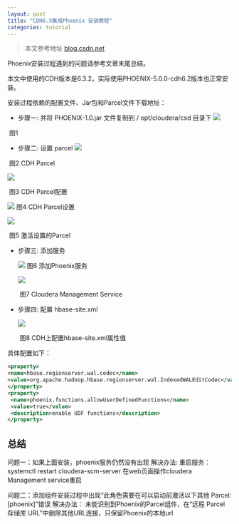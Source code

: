 ```yaml
---
layout: post
title: "CDH6.X集成Phoenix 安装教程"
categories: tutorial
---
```


> 本文参考地址 [blog.csdn.net](https://blog.csdn.net/xiejianweifdd/article/details/108631797)

Phoenix安装过程遇到的问题请参考文章末尾总结。

本文中使用的CDH版本是6.3.2，实际使用PHOENIX-5.0.0-cdh6.2版本也正常安装。

安装过程依赖的配置文件、Jar包和Parcel文件下载地址：

[PHOENIX-5.0.0-cdh6.2]: https://youngqfbr-my.sharepoint.com/:f:/g/personal/a43_officei_xyz/EmoVoRvE6eBLtSKN2mKG0loBh7Av6Zw-cV-O1E26jCitlw?e=zjiCzg



- 步骤一: 并将 PHOENIX-1.0.jar 文件复制到 / opt/cloudera/csd 目录下
![](https://img-blog.csdnimg.cn/20200927163511616.png?x-oss-process=image/watermark,type_ZmFuZ3poZW5naGVpdGk,shadow_10,text_aHR0cHM6Ly9ibG9nLmNzZG4ubmV0L3hpZWppYW53ZWlmZGQ=,size_16,color_FFFFFF,t_70#pic_center)

​																				图1

- 步骤二: 设置 parcel 
![](https://img-blog.csdnimg.cn/20200927162645552.png?x-oss-process=image/watermark,type_ZmFuZ3poZW5naGVpdGk,shadow_10,text_aHR0cHM6Ly9ibG9nLmNzZG4ubmV0L3hpZWppYW53ZWlmZGQ=,size_16,color_FFFFFF,t_70#pic_center)  

​																				图2 CDH Parcel



![](https://img-blog.csdnimg.cn/20200927162724495.png?x-oss-process=image/watermark,type_ZmFuZ3poZW5naGVpdGk,shadow_10,text_aHR0cHM6Ly9ibG9nLmNzZG4ubmV0L3hpZWppYW53ZWlmZGQ=,size_16,color_FFFFFF,t_70#pic_center)

​																				图3 CDH Parcel配置



![](https://img-blog.csdnimg.cn/20200927162736676.png?x-oss-process=image/watermark,type_ZmFuZ3poZW5naGVpdGk,shadow_10,text_aHR0cHM6Ly9ibG9nLmNzZG4ubmV0L3hpZWppYW53ZWlmZGQ=,size_16,color_FFFFFF,t_70#pic_center)  																			图4 CDH Parcel设置



![](https://img-blog.csdnimg.cn/20200927162749993.png?x-oss-process=image/watermark,type_ZmFuZ3poZW5naGVpdGk,shadow_10,text_aHR0cHM6Ly9ibG9nLmNzZG4ubmV0L3hpZWppYW53ZWlmZGQ=,size_16,color_FFFFFF,t_70#pic_center)

​																			图5 激活设置的Parcel

- 步骤三: 添加服务

  
  
  ![](https://img-blog.csdnimg.cn/20200927162937337.jpg?x-oss-process=image/watermark,type_ZmFuZ3poZW5naGVpdGk,shadow_10,text_aHR0cHM6Ly9ibG9nLmNzZG4ubmV0L3hpZWppYW53ZWlmZGQ=,size_16,color_FFFFFF,t_70#pic_center)
    																			图6 添加Phoenix服务
  
  
  
  ![](https://img-blog.csdnimg.cn/20200927162949626.jpg?x-oss-process=image/watermark,type_ZmFuZ3poZW5naGVpdGk,shadow_10,text_aHR0cHM6Ly9ibG9nLmNzZG4ubmV0L3hpZWppYW53ZWlmZGQ=,size_16,color_FFFFFF,t_70#pic_center)
  
  ​																图7 Cloudera Management Service
  
    
  
- 步骤四: 配置 hbase-site.xml 

  ![](https://img-blog.csdnimg.cn/2020092716314541.jpg?x-oss-process=image/watermark,type_ZmFuZ3poZW5naGVpdGk,shadow_10,text_aHR0cHM6Ly9ibG9nLmNzZG4ubmV0L3hpZWppYW53ZWlmZGQ=,size_16,color_FFFFFF,t_70#pic_center)

  ​																图8 CDH上配置hbase-site.xml属性值

具体配置如下：

```xml
<property>
<name>hbase.regionserver.wal.codec</name>
<value>org.apache.hadoop.hbase.regionserver.wal.IndexedWALEditCodec</value>
</property> 
<property>
 <name>phoenix.functions.allowUserDefinedFunctions</name>
 <value>true</value>
 <description>enable UDF functions</description>
</property>
```



## 总结

问题一：如果上面安装，phoenix服务仍然没有出现
解决办法:
重启服务：systemctl restart cloudera-scm-server 
在web页面操作cloudera Management service重启  

问题二：添加组件安装过程中出现“此角色需要在可以启动前激活以下其他 Parcel:[phoenix]”错误
解决办法：
未能识别到Phoenix的Parcel组件，在“远程 Parcel 存储库 URL”中删除其他URL连接，只保留Phoenix的本地url